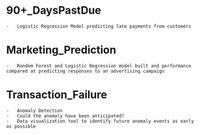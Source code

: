 # 90+_DaysPastDue
	-	Logistic Regression Model predicting late payments from customers

# Marketing_Prediction
	-	Random Forest and Logistic Regression model built and performance compared at predicting responses to an advertising campaign

# Transaction_Failure
	-	Anomaly Detection
	-	Could the anomaly have been anticipated?
	-	Data visualization tool to identify future anomaly events as early as possible
